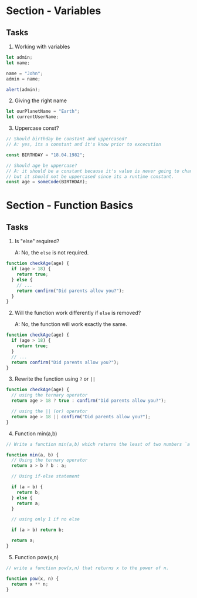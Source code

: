 # Section - Variables

## Tasks

1. Working with variables

```js
let admin;
let name;

name = "John";
admin = name;

alert(admin);
```

2. Giving the right name

```js
let ourPlanetName = "Earth";
let currentUserName;
```

3. Uppercase const?

```js
// Should birthday be constant and uppercased?
// A: yes, its a constant and it's know prior to excecution

const BIRTHDAY = "18.04.1982";

// Should age be uppercase?
// A: it should be a constant because it's value is never going to change
// but it should not be uppercased since its a runtime constant.
const age = someCode(BIRTHDAY);
```

# Section - Function Basics

## Tasks

1. Is "else" required?

   A: No, the `else` is not required.

```js
function checkAge(age) {
  if (age > 18) {
    return true;
  } else {
    // ...
    return confirm("Did parents allow you?");
  }
}
```

2. Will the function work differently if `else` is removed?

   A: No, the function will work exactly the same.

```js
function checkAge(age) {
  if (age > 18) {
    return true;
  }
  // ...
  return confirm("Did parents allow you?");
}
```

3. Rewrite the function using `?` or `||`

```js
function checkAge(age) {
  // using the ternary operator
  return age > 18 ? true : confirm("Did parents allow you?");

  // using the || (or) operator
  return age > 18 || confirm("Did parents allow you?");
}
```

4. Function min(a,b)

```js
// Write a function min(a,b) which returns the least of two numbers `a` and `b`

function min(a, b) {
  // Using the ternary operator
  return a > b ? b : a;

  // Using if-else statement

  if (a > b) {
    return b;
  } else {
    return a;
  }

  // using only 1 if no else

  if (a > b) return b;

  return a;
}
```

5. Function pow(x,n)

```js
// write a function pow(x,n) that returns x to the power of n.

function pow(x, n) {
  return x ** n;
}
```
